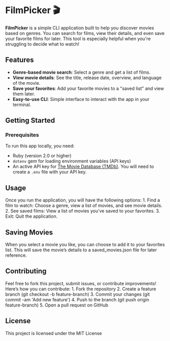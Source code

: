 # FilmPicker 🎬

**FilmPicker** is a simple CLI application built to help you discover movies based on genres. You can search for films, view their details, and even save your favorite films for later. This tool is especially helpful when you're struggling to decide what to watch!

## Features
- **Genre-based movie search**: Select a genre and get a list of films.
- **View movie details**: See the title, release date, overview, and language of the movie.
- **Save your favorites**: Add your favorite movies to a "saved list" and view them later.
- **Easy-to-use CLI**: Simple interface to interact with the app in your terminal.

## Getting Started

### Prerequisites
To run this app locally, you need:
- Ruby (version 2.0 or higher)
- `dotenv` gem for loading environment variables (API keys)
- An active API key for [The Movie Database (TMDb)](https://www.themoviedb.org/). You will need to create a `.env` file with your API key.

## Usage

Once you run the application, you will have the following options:
	1.	Find a film to watch: Choose a genre, view a list of movies, and see movie details.
	2.	See saved films: View a list of movies you’ve saved to your favorites.
	3.	Exit: Quit the application.

## Saving Movies

When you select a movie you like, you can choose to add it to your favorites list. This will save the movie’s details to a saved_movies.json file for later reference.

## Contributing

Feel free to fork this project, submit issues, or contribute improvements! Here’s how you can contribute:
	1.	Fork the repository
	2.	Create a feature branch (git checkout -b feature-branch)
	3.	Commit your changes (git commit -am 'Add new feature')
	4.	Push to the branch (git push origin feature-branch)
	5.	Open a pull request on GitHub

## License

This project is licensed under the MIT License
